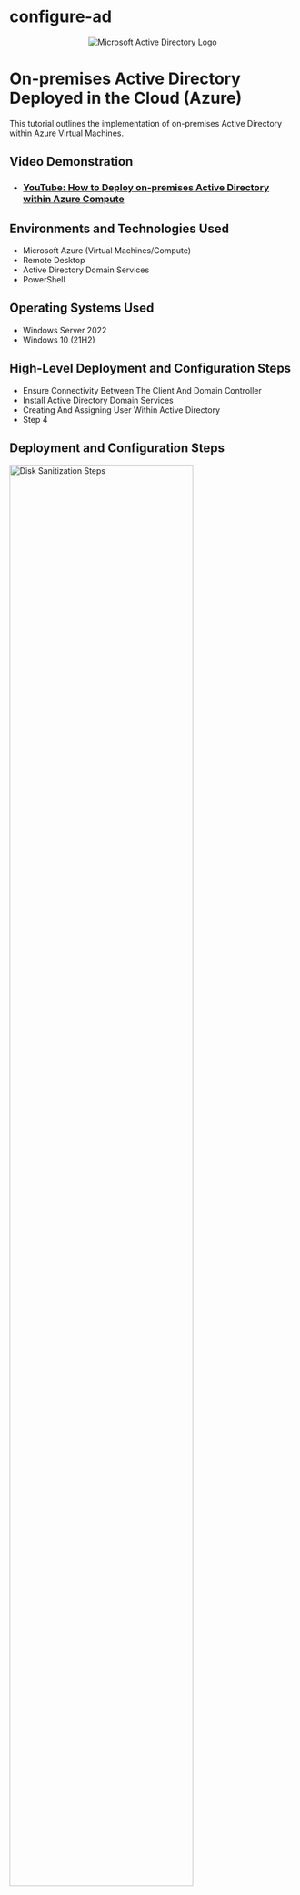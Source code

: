 # configure-ad
<p align="center">
<img src="https://i.imgur.com/pU5A58S.png" alt="Microsoft Active Directory Logo"/>
</p>

<h1>On-premises Active Directory Deployed in the Cloud (Azure)</h1>
This tutorial outlines the implementation of on-premises Active Directory within Azure Virtual Machines.<br />


<h2>Video Demonstration</h2>

- ### [YouTube: How to Deploy on-premises Active Directory within Azure Compute](https://www.youtube.com)

<h2>Environments and Technologies Used</h2>

- Microsoft Azure (Virtual Machines/Compute)
- Remote Desktop
- Active Directory Domain Services
- PowerShell

<h2>Operating Systems Used </h2>

- Windows Server 2022
- Windows 10 (21H2)

<h2>High-Level Deployment and Configuration Steps</h2>

- Ensure Connectivity Between The Client And Domain Controller
- Install Active Directory Domain Services
- Creating And Assigning User Within Active Directory
- Step 4

<h2>Deployment and Configuration Steps</h2>

<p>
<img src="https://i.imgur.com/NGSyRsB.png" height="80%" width="80%" alt="Disk Sanitization Steps"/>
</p>
<p>Ensuring Connectivity Between The Client And Domain Controller
</p>
<br />

<p>
<img src="https://i.imgur.com/zS5AQ18.png" height="80%" width="80%" alt="Disk Sanitization Steps"/>
</p>
<p>
Installation Of Domain Controller
</p>
<br />

<p>
<img src="https://i.imgur.com/ERSYob7.png" height="80%" width="80%" alt="Disk Sanitization Steps"/>
</p>
<p>Managing User Accounts And Permissions Within Active Directory
</p>
<br />
